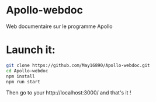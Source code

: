 # Apollo-webdoc
Web documentaire sur le programme Apollo

# Launch it:
```zsh
git clone https://github.com/May16890/Apollo-webdoc.git
cd Apollo-webdoc
npm install
npm run start
```
Then go to your http://localhost:3000/ and that's it !
